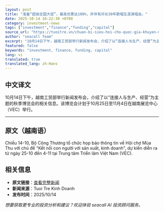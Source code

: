 ```yaml
---
layout: post
title: "准备“超级全国大促”，最高优惠达100%，并伴有邓长30年歌唱生涯演唱会。"
date: 2025-10-14 16:22:30 +0700
category: investment-news
tags: ["investment","finance","funding","capital"]
source_url: "https://tuoitre.vn/chuan-bi-sieu-hoi-cho-quoc-gia-khuyen-mai-toi-100-cung-show-dien-30-nam-ca-hat-cua-dan-truong-20251014180650907.htm"
author: "seacall Team"
excerpt: "10月14日下午，越南工贸部举行新闻发布会，介绍了以“连接人与生产、经营”为主题的秋季博览会的相关信息。该博览会计划于10月25日至11月4日在越南展览中心（VEC）举行。..."
featured: false
keywords: "investment, finance, funding, capital"
lang: vi
translated: true
translated_lang: zh-Hans
---
```


## 中文译文

10月14日下午，越南工贸部举行新闻发布会，介绍了以“连接人与生产、经营”为主题的秋季博览会的相关信息。该博览会计划于10月25日至11月4日在越南展览中心（VEC）举行。

---

## 原文（越南语）

Chiều 14-10, Bộ Công Thương tổ chức họp báo thông tin về Hội chợ Mùa Thu với chủ đề "Kết nối con người với sản xuất, kinh doanh", dự kiến diễn ra từ ngày 25-10 đến 4-11 tại Trung tâm Triển lãm Việt Nam (VEC).

## 相关信息

- **原文链接**：[查看完整新闻](https://tuoitre.vn/chuan-bi-sieu-hoi-cho-quoc-gia-khuyen-mai-toi-100-cung-show-dien-30-nam-ca-hat-cua-dan-truong-20251014180650907.htm)
- **新闻来源**：Tuoi Tre Kinh Doanh
- **发布时间**：2025/10/14

*想要获取更专业的投资分析和建议？欢迎体验 seacall AI 投资顾问服务。*